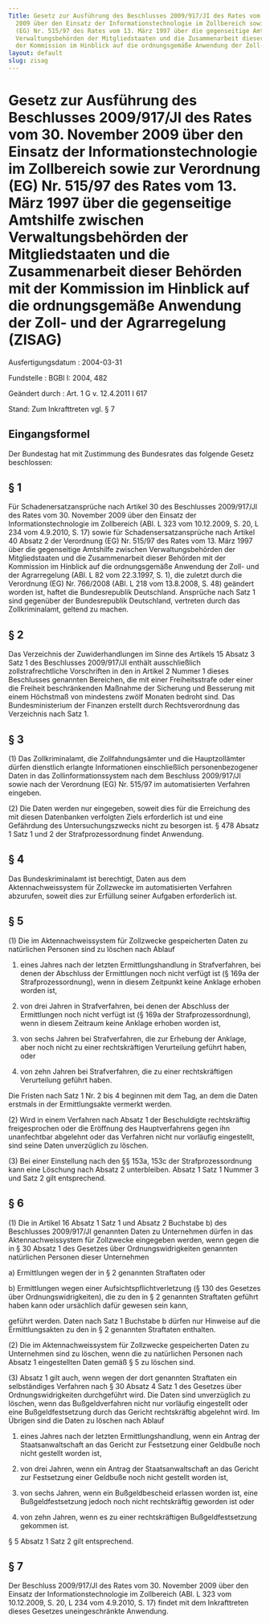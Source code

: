 ```yaml
---
Title: Gesetz zur Ausführung des Beschlusses 2009/917/JI des Rates vom 30. November
  2009 über den Einsatz der Informationstechnologie im Zollbereich sowie zur Verordnung
  (EG) Nr. 515/97 des Rates vom 13. März 1997 über die gegenseitige Amtshilfe zwischen
  Verwaltungsbehörden der Mitgliedstaaten und die Zusammenarbeit dieser Behörden mit
  der Kommission im Hinblick auf die ordnungsgemäße Anwendung der Zoll- und der Agrarregelung
layout: default
slug: zisag
---
```


# Gesetz zur Ausführung des Beschlusses 2009/917/JI des Rates vom 30. November 2009 über den Einsatz der Informationstechnologie im Zollbereich sowie zur Verordnung (EG) Nr. 515/97 des Rates vom 13. März 1997 über die gegenseitige Amtshilfe zwischen Verwaltungsbehörden der Mitgliedstaaten und die Zusammenarbeit dieser Behörden mit der Kommission im Hinblick auf die ordnungsgemäße Anwendung der Zoll- und der Agrarregelung (ZISAG)

Ausfertigungsdatum
:   2004-03-31

Fundstelle
:   BGBl I: 2004, 482

Geändert durch
:   Art. 1 G v. 12.4.2011 I 617

Stand: Zum Inkrafttreten vgl. § 7


## Eingangsformel

Der Bundestag hat mit Zustimmung des Bundesrates das folgende Gesetz
beschlossen:


## § 1

Für Schadenersatzansprüche nach Artikel 30 des Beschlusses 2009/917/JI
des Rates vom 30. November 2009 über den Einsatz der
Informationstechnologie im Zollbereich (ABl. L 323 vom 10.12.2009, S.
20, L 234 vom 4.9.2010, S. 17) sowie für Schadensersatzansprüche nach
Artikel 40 Absatz 2 der Verordnung (EG) Nr. 515/97 des Rates vom 13.
März 1997 über die gegenseitige Amtshilfe zwischen Verwaltungsbehörden
der Mitgliedstaaten und die Zusammenarbeit dieser Behörden mit der
Kommission im Hinblick auf die ordnungsgemäße Anwendung der Zoll- und
der Agrarregelung (ABl. L 82 vom 22.3.1997, S. 1), die zuletzt durch
die Verordnung (EG) Nr. 766/2008 (ABl. L 218 vom 13.8.2008, S. 48)
geändert worden ist, haftet die Bundesrepublik Deutschland. Ansprüche
nach Satz 1 sind gegenüber der Bundesrepublik Deutschland, vertreten
durch das Zollkriminalamt, geltend zu machen.


## § 2

Das Verzeichnis der Zuwiderhandlungen im Sinne des Artikels 15 Absatz
3 Satz 1 des Beschlusses 2009/917/JI enthält ausschließlich
zollstrafrechtliche Vorschriften in den in Artikel 2 Nummer 1 dieses
Beschlusses genannten Bereichen, die mit einer Freiheitsstrafe oder
einer die Freiheit beschränkenden Maßnahme der Sicherung und Besserung
mit einem Höchstmaß von mindestens zwölf Monaten bedroht sind. Das
Bundesministerium der Finanzen erstellt durch Rechtsverordnung das
Verzeichnis nach Satz 1.


## § 3

(1) Das Zollkriminalamt, die Zollfahndungsämter und die Hauptzollämter
dürfen dienstlich erlangte Informationen einschließlich
personenbezogener Daten in das Zollinformationssystem nach dem
Beschluss 2009/917/JI sowie nach der Verordnung (EG) Nr. 515/97 im
automatisierten Verfahren eingeben.

(2) Die Daten werden nur eingegeben, soweit dies für die Erreichung
des mit diesen Datenbanken verfolgten Ziels erforderlich ist und eine
Gefährdung des Untersuchungszwecks nicht zu besorgen ist. § 478 Absatz
1 Satz 1 und 2 der Strafprozessordnung findet Anwendung.


## § 4

Das Bundeskriminalamt ist berechtigt, Daten aus dem
Aktennachweissystem für Zollzwecke im automatisierten Verfahren
abzurufen, soweit dies zur Erfüllung seiner Aufgaben erforderlich ist.


## § 5

(1) Die im Aktennachweissystem für Zollzwecke gespeicherten Daten zu
natürlichen Personen sind zu löschen nach Ablauf

1.  eines Jahres nach der letzten Ermittlungshandlung in Strafverfahren,
    bei denen der Abschluss der Ermittlungen noch nicht verfügt ist (§
    169a der Strafprozessordnung), wenn in diesem Zeitpunkt keine Anklage
    erhoben worden ist,


2.  von drei Jahren in Strafverfahren, bei denen der Abschluss der
    Ermittlungen noch nicht verfügt ist (§ 169a der Strafprozessordnung),
    wenn in diesem Zeitraum keine Anklage erhoben worden ist,


3.  von sechs Jahren bei Strafverfahren, die zur Erhebung der Anklage,
    aber noch nicht zu einer rechtskräftigen Verurteilung geführt haben,
    oder


4.  von zehn Jahren bei Strafverfahren, die zu einer rechtskräftigen
    Verurteilung geführt haben.



Die Fristen nach Satz 1 Nr. 2 bis 4 beginnen mit dem Tag, an dem die
Daten erstmals in der Ermittlungsakte vermerkt werden.

(2) Wird in einem Verfahren nach Absatz 1 der Beschuldigte
rechtskräftig freigesprochen oder die Eröffnung des Hauptverfahrens
gegen ihn unanfechtbar abgelehnt oder das Verfahren nicht nur
vorläufig eingestellt, sind seine Daten unverzüglich zu löschen.

(3) Bei einer Einstellung nach den §§ 153a, 153c der
Strafprozessordnung kann eine Löschung nach Absatz 2 unterbleiben.
Absatz 1 Satz 1 Nummer 3 und Satz 2 gilt entsprechend.


## § 6

(1) Die in Artikel 16 Absatz 1 Satz 1 und Absatz 2 Buchstabe b) des
Beschlusses 2009/917/JI genannten Daten zu Unternehmen dürfen in das
Aktennachweissystem für Zollzwecke eingegeben werden, wenn gegen die
in § 30 Absatz 1 des Gesetzes über Ordnungswidrigkeiten genannten
natürlichen Personen dieser Unternehmen

a)  Ermittlungen wegen der in § 2 genannten Straftaten oder


b)  Ermittlungen wegen einer Aufsichtspflichtverletzung (§ 130 des
    Gesetzes über Ordnungswidrigkeiten), die zu den in § 2 genannten
    Straftaten geführt haben kann oder ursächlich dafür gewesen sein kann,



geführt werden. Daten nach Satz 1 Buchstabe b dürfen nur Hinweise auf
die Ermittlungsakten zu den in § 2 genannten Straftaten enthalten.

(2) Die im Aktennachweissystem für Zollzwecke gespeicherten Daten zu
Unternehmen sind zu löschen, wenn die zu natürlichen Personen nach
Absatz 1 eingestellten Daten gemäß § 5 zu löschen sind.

(3) Absatz 1 gilt auch, wenn wegen der dort genannten Straftaten ein
selbständiges Verfahren nach § 30 Absatz 4 Satz 1 des Gesetzes über
Ordnungswidrigkeiten durchgeführt wird. Die Daten sind unverzüglich zu
löschen, wenn das Bußgeldverfahren nicht nur vorläufig eingestellt
oder eine Bußgeldfestsetzung durch das Gericht rechtskräftig abgelehnt
wird. Im Übrigen sind die Daten zu löschen nach Ablauf

1.  eines Jahres nach der letzten Ermittlungshandlung, wenn ein Antrag der
    Staatsanwaltschaft an das Gericht zur Festsetzung einer Geldbuße noch
    nicht gestellt worden ist,


2.  von drei Jahren, wenn ein Antrag der Staatsanwaltschaft an das Gericht
    zur Festsetzung einer Geldbuße noch nicht gestellt worden ist,


3.  von sechs Jahren, wenn ein Bußgeldbescheid erlassen worden ist, eine
    Bußgeldfestsetzung jedoch noch nicht rechtskräftig geworden ist oder


4.  von zehn Jahren, wenn es zu einer rechtskräftigen Bußgeldfestsetzung
    gekommen ist.



§ 5 Absatz 1 Satz 2 gilt entsprechend.


## § 7

Der Beschluss 2009/917/JI des Rates vom 30. November 2009 über den
Einsatz der Informationstechnologie im Zollbereich (ABl. L 323 vom
10\.12.2009, S. 20, L 234 vom 4.9.2010, S. 17) findet mit dem
Inkrafttreten dieses Gesetzes uneingeschränkte Anwendung.

